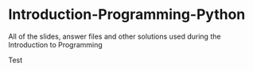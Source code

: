 Introduction-Programming-Python
===============================

All of the slides, answer files and other solutions used during the Introduction to Programming

Test
